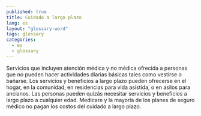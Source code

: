 ```yaml
---
published: true
title: Cuidado a largo plazo
lang: es
layout: "glossary-word"
tags: glossary
categories:
  - es
  - glossary
---
```


Servicios que incluyen atención médica y no médica ofrecida a personas que no pueden hacer actividades diarias básicas tales como vestirse o bañarse. Los servicios y beneficios a largo plazo pueden ofrecerse en el hogar, en la comunidad, en residencias para vida asistida, o en asilos para ancianos. Las personas pueden quizás necesitar servicios y beneficios a largo plazo a cualquier edad. Medicare y la mayoría de los planes de seguro médico no pagan los costos del cuidado a largo plazo.
